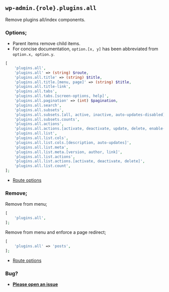 ## `wp-admin.{role}.plugins.all`

Remove plugins all/index components.

### Options;

* Parent items remove child items. 
* For concise documentation, `option.[x, y]` has been abbreviated from `option.x, option.y`.

```php
[
    'plugins.all',
    'plugins.all' => (string) $route,
    'plugins.all.title' => (string) $title,
    'plugins.all.title.[menu, page]' => (string) $title,
    'plugins.all.title-link',
    'plugins.all.tabs',
    'plugins.all.tabs.[screen-options, help]',
    'plugins.all.pagination' => (int) $pagination,
    'plugins.all.search',
    'plugins.all.subsets',
    'plugins.all.subsets.[all, active, inactive, auto-updates-disabled]',
    'plugins.all.subsets.counts',
    'plugins.all.actions',
    'plugins.all.actions.[activate, deactivate, update, delete, enable-auto-update, disable-auto-update]',
    'plugins.all.list',
    'plugins.all.list.cols',
    'plugins.all.list.cols.[description, auto-updates]',
    'plugins.all.list.meta',
    'plugins.all.list.meta.[version, author, link]',
    'plugins.all.list.actions',
    'plugins.all.list.actions.[activate, deactivate, delete]',
    'plugins.all.list.count',
];
```

* [Route options](../route-options.md)

### Remove;

Remove from menu;

```php
[
    'plugins.all',
];
```

Remove from menu and enforce a page redirect;

```php
[
    'plugins.all' => 'posts',
];
```

* [Route options](../route-options.md)

### Bug?

* **[Please open an issue](https://github.com/soberwp/intervention/issues/new?title=[wp-admin.plugins.all]&labels=bug&assignees=darrenjacoby)**